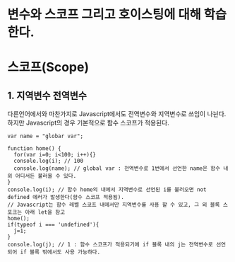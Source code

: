 # 변수와 스코프 그리고 호이스팅에 대해 학습한다.
# 스코프(Scope)
## 1. 지역변수 전역변수

다른언어에서와 마찬가지로 Javascript에서도 전역변수와 지역변수로 쓰임이 나뉜다.
하지만 Javascript의 경우 기본적으로 함수 스코프가 적용된다.
```
var name = "globar var";

function home() {
  for(var i=0; i<100; i++){}
  console.log(i); // 100
  console.log(name); // global var : 전역변수로 1번에서 선언한 name은 함수 내 외 어디서든 불러올 수 있다.
}
console.log(i); // 함수 home의 내에서 지역변수로 선언된 i를 불러오면 not defined 에러가 발생한다(함수 스코프 적용됨).
// Javascript는 함수 레벨 스코프 내에서만 지역변수를 사용 할 수 있고, 그 외 블록 스포크는 아래 let을 참고
home(); 
if(typeof i === 'undefined'){
  j=1;
}
console.log(j); // 1 : 함수 스코프가 적용되기에 if 블록 내의 j는 전역변수로 선언되어 if 블록 밖에서도 사용 가능하다.
```

#
